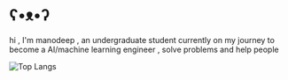 #   ʕ•ᴥ•ʔ
hi , I'm manodeep , an undergraduate student currently on my journey to become a AI/machine learning engineer , solve problems and help people

![Top Langs](https://github-readme-stats.vercel.app/api/top-langs/?username=manodeepray&hide=jupyter%20notebook,html)
<!-- Proudly created with GPRM ( https://gprm.itsvg.in ) -->
